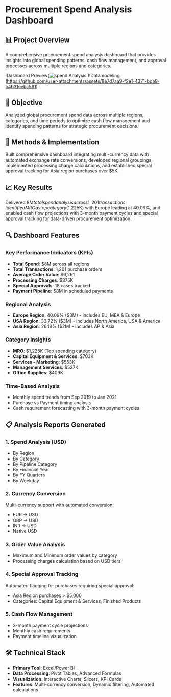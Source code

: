 # Procurement Spend Analysis Dashboard

## 📊 Project Overview

A comprehensive procurement spend analysis dashboard that provides insights into global spending patterns, cash flow management, and approval processes across multiple regions and categories.

!Dashboard Preview(![spend Analysis](https://github.com/user-attachments/assets/aeed3dec-b2a2-4918-bd5c-7a5692ac8d37)
)!Datamodeling (https://github.com/user-attachments/assets/8e7d7aa9-f2e1-4371-bda9-b4b31eebc561)


## 🎯 Objective

Analyzed global procurement spend data across multiple regions, categories, and time periods to optimize cash flow management and identify spending patterns for strategic procurement decisions.

## 🔧 Methods & Implementation

Built comprehensive dashboard integrating multi-currency data with automated exchange rate conversions, developed regional groupings, implemented processing charge calculations, and established special approval tracking for Asia region purchases over $5K.

## 📈 Key Results

Delivered $8M total spend analysis across 1,201 transactions, identified MRO as top category ($1,225K) with Europe leading at 40.09%, and enabled cash flow projections with 3-month payment cycles and special approval tracking for data-driven procurement optimization.

## 🔍 Dashboard Features

### Key Performance Indicators (KPIs)
- **Total Spend**: $8M across all regions
- **Total Transactions**: 1,201 purchase orders
- **Average Order Value**: $6,261
- **Processing Charges**: $375K
- **Special Approvals**: 18 cases tracked
- **Payment Pipeline**: $8M in scheduled payments

### Regional Analysis
- **Europe Region**: 40.09% ($3M) - includes EU, MEA & Europe
- **USA Region**: 33.72% ($3M) - includes North America, USA & America  
- **Asia Region**: 26.19% ($2M) - includes AP & Asia

### Category Insights
- **MRO**: $1,225K (Top spending category)
- **Capital Equipment & Services**: $703K
- **Services - Marketing**: $553K
- **Management Services**: $527K
- **Office Supplies**: $409K

### Time-Based Analysis
- Monthly spend trends from Sep 2019 to Jan 2021
- Purchase vs Payment timing analysis
- Cash requirement forecasting with 3-month payment cycles

## 📋 Analysis Reports Generated

### 1. **Spend Analysis (USD)**
- By Region
- By Category  
- By Pipeline Category
- By Financial Year
- By FY Quarters
- By Weekday

### 2. **Currency Conversion**
Multi-currency support with automated conversion:
- EUR → USD
- GBP → USD  
- INR → USD
- Native USD

### 3. **Order Value Analysis**
- Maximum and Minimum order values by category
- Processing charges calculation based on USD tiers

### 4. **Special Approval Tracking**
Automated flagging for purchases requiring special approval:
- Asia Region purchases > $5,000
- Categories: Capital Equipment & Services, Finished Products

### 5. **Cash Flow Management**
- 3-month payment cycle projections
- Monthly cash requirements
- Payment timeline visualization

## 🛠️ Technical Stack

- **Primary Tool**: Excel/Power BI
- **Data Processing**: Pivot Tables, Advanced Formulas
- **Visualization**: Interactive Charts, Slicers, KPI Cards
- **Features**: Multi-currency conversion, Dynamic filtering, Automated calculations


